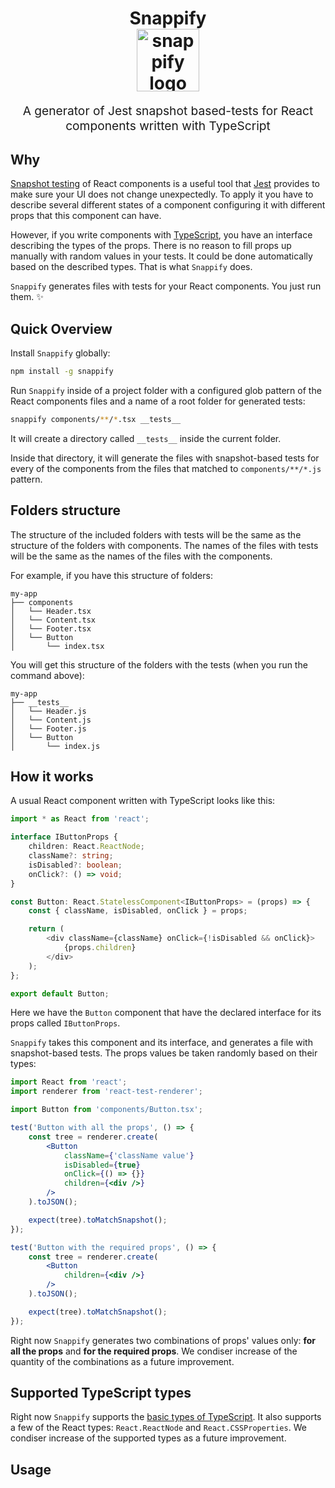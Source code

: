 <h1 align="center">
  Snappify
  <br>
  <img src="https://emojipedia-us.s3.amazonaws.com/thumbs/120/apple/118/camera-with-flash_1f4f8.png" alt="snappify logo" title="snappify logo" width="100">
  <br>
</h1>
<p align="center" style="font-size: 1.2rem;">A generator of Jest snapshot based-tests for React components written with TypeScript</p>

## Why

[Snapshot testing](https://facebook.github.io/jest/docs/en/snapshot-testing.html) of React components is a useful tool that [Jest](https://facebook.github.io/jest/) provides to make sure your UI does not change unexpectedly. To apply it you have to describe several different states of a component configuring it with different props that this component can have. 

However, if you write components with [TypeScript](https://www.typescriptlang.org/), you have an interface describing the types of the props. There is no reason to fill props up manually with random values in your tests. It could be done automatically based on the described types. That is what `Snappify` does. 

`Snappify` generates files with tests for your React components. You just run them. ✨

## Quick Overview

Install `Snappify` globally:

```sh
npm install -g snappify
```

Run `Snappify` inside of a project folder with a configured glob pattern of the React components files and a name of a root folder for generated tests:

```sh
snappify components/**/*.tsx __tests__
```

It will create a directory called `__tests__` inside the current folder.

Inside that directory, it will generate the files with snapshot-based tests for every of the components from the files that matched to `components/**/*.js` pattern. 

## Folders structure
The structure of the included folders with tests will be the same as the structure of the folders with components. The names of the files with tests will be the same as the names of the files with the components.

For example, if you have this structure of folders:
```
my-app
├── components
│   └── Header.tsx
│   └── Content.tsx
│   └── Footer.tsx
│   └── Button
│       └── index.tsx
```

You will get this structure of the folders with the tests (when you run the command above):

```
my-app
├── __tests__
│   └── Header.js
│   └── Content.js
│   └── Footer.js
│   └── Button
│       └── index.js
```

## How it works
A usual React component written with TypeScript looks like this:

```ts
import * as React from 'react';

interface IButtonProps {
    children: React.ReactNode;
    className?: string;
    isDisabled?: boolean;
    onClick?: () => void;
}

const Button: React.StatelessComponent<IButtonProps> = (props) => {
    const { className, isDisabled, onClick } = props;

    return (
        <div className={className} onClick={!isDisabled && onClick}>
            {props.children}
        </div>
    );
};

export default Button;
```

Here we have the `Button` component that have the declared interface for its props called `IButtonProps`. 

`Snappify` takes this component and its interface, and generates a file with snapshot-based tests. The props values be taken randomly based on their types:

```jsx
import React from 'react';
import renderer from 'react-test-renderer';

import Button from 'components/Button.tsx';

test('Button with all the props', () => {
    const tree = renderer.create(
        <Button
            className={'className value'}
            isDisabled={true}
            onClick={() => {}}
            children={<div />}
        />
    ).toJSON();

    expect(tree).toMatchSnapshot();
});

test('Button with the required props', () => {
    const tree = renderer.create(
        <Button
            children={<div />}
        />
    ).toJSON();

    expect(tree).toMatchSnapshot();
});
```

Right now `Snappify` generates two combinations of props' values only: **for all the props** and **for the required props**. We condiser increase of the quantity of the combinations as a future improvement.

## Supported TypeScript types

Right now `Snappify` supports the [basic types of TypeScript](https://www.typescriptlang.org/docs/handbook/basic-types.html). It also supports a few of the React types: `React.ReactNode` and `React.CSSProperties`. We condiser increase of the supported types as a future improvement.

## Usage
